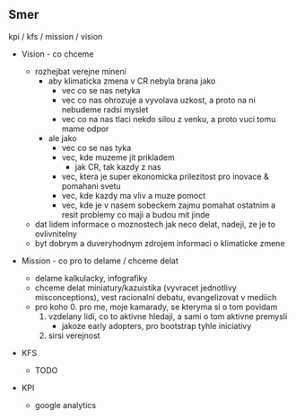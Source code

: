 ## Smer

kpi / kfs / mission / vision

- Vision - co chceme
	- rozhejbat verejne mineni
		- aby klimaticka zmena v CR nebyla brana jako
			- vec co se nas netyka
			- vec co nas ohrozuje a vyvolava uzkost, a proto na ni nebudeme radsi myslet
			- vec co na nas tlaci nekdo silou z venku, a proto vuci tomu mame odpor
		- ale jako
			- vec co se nas tyka
			- vec, kde muzeme jit prikladem
				- jak CR, tak kazdy z nas
			- vec, ktera je super ekonomicka prilezitost pro inovace & pomahani svetu
			- vec, kde kazdy ma vliv a muze pomoct
			- vec, kde je v nasem sobeckem zajmu pomahat ostatnim a resit problemy co maji a budou mit jinde
	- dat lidem informace o moznostech jak neco delat, nadeji, ze je to ovlivnitelny
	- byt dobrym a duveryhodnym zdrojem informaci o klimaticke zmene

- Mission - co pro to delame / chceme delat
	- delame kalkulacky, infografiky
	- chceme delat miniatury/kazuistika (vyvracet jednotlivy misconceptions),
      vest racionalni debatu, evangelizovat v mediich
	- pro koho
		0. pro me, moje kamarady, se kteryma si o tom povidam
		1. vzdelany lidi, co to aktivne hledaji, a sami o tom aktivne premysli
			- jakoze early adopters, pro bootstrap tyhle iniciativy
		2. sirsi verejnost

- KFS
	- TODO

- KPI
	- google analytics
